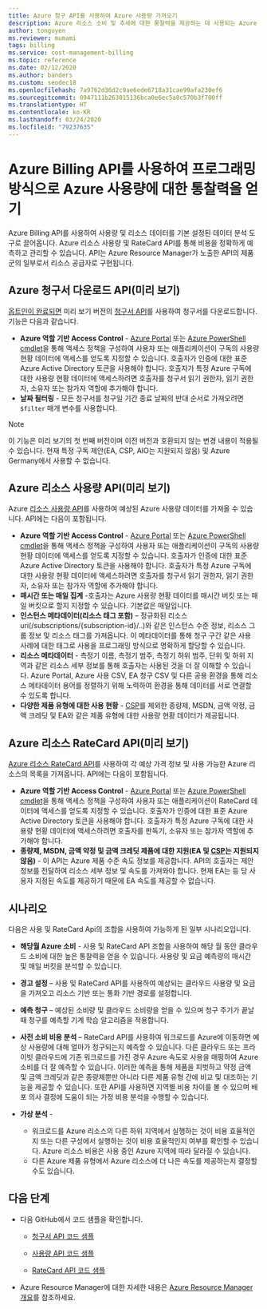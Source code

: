 ```yaml
---
title: Azure 청구 API를 사용하여 Azure 사용량 가져오기
description: Azure 리소스 소비 및 추세에 대한 통찰력을 제공하는 데 사용되는 Azure 청구 사용량 및 RateCard API에 대한 자세한 정보를 제공합니다.
author: tonguyen
ms.reviewer: mumami
tags: billing
ms.service: cost-management-billing
ms.topic: reference
ms.date: 02/12/2020
ms.author: banders
ms.custom: seodec18
ms.openlocfilehash: 7a9762d36d2c9ae6ede6718a31cae99afa230ef6
ms.sourcegitcommit: 0947111b263015136bca0e6ec5a8c570b3f700ff
ms.translationtype: HT
ms.contentlocale: ko-KR
ms.lasthandoff: 03/24/2020
ms.locfileid: "79237635"
---
```

# <a name="use-azure-billing-apis-to-programmatically-get-insight-into-your-azure-usage"></a>Azure Billing API를 사용하여 프로그래밍 방식으로 Azure 사용량에 대한 통찰력을 얻기
Azure Billing API를 사용하여 사용량 및 리소스 데이터를 기본 설정된 데이터 분석 도구로 끌어옵니다. Azure 리소스 사용량 및 RateCard API를 통해 비용을 정확하게 예측하고 관리할 수 있습니다. API는 Azure Resource Manager가 노출한 API의 제품군의 일부로서 리소스 공급자로 구현됩니다.  

## <a name="azure-invoice-download-api-preview"></a>Azure 청구서 다운로드 API(미리 보기)
[옵트인이 완료되면](manage-billing-access.md#opt-in) 미리 보기 버전의 [청구서 API](/rest/api/billing)를 사용하여 청구서를 다운로드합니다. 기능은 다음과 같습니다.

* **Azure 역할 기반 Access Control** - [Azure Portal](https://portal.azure.com) 또는 [Azure PowerShell cmdlet](/powershell/azure/overview)을 통해 액세스 정책을 구성하여 사용자 또는 애플리케이션이 구독의 사용량 현황 데이터에 액세스를 얻도록 지정할 수 있습니다. 호출자가 인증에 대한 표준 Azure Active Directory 토큰을 사용해야 합니다. 호출자가 특정 Azure 구독에 대한 사용량 현황 데이터에 액세스하려면 호출자를 청구서 읽기 권한자, 읽기 권한자, 소유자 또는 참가자 역할에 추가해야 합니다.
* **날짜 필터링** - 모든 청구서를 청구일 기간 종료 날짜의 반대 순서로 가져오려면 `$filter` 매개 변수를 사용합니다.

> [!NOTE]
> 이 기능은 미리 보기의 첫 번째 버전이며 이전 버전과 호환되지 않는 변경 내용이 적용될 수 있습니다. 현재 특정 구독 제안(EA, CSP, AIO는 지원되지 않음) 및 Azure Germany에서 사용할 수 없습니다.

## <a name="azure-resource-usage-api-preview"></a>Azure 리소스 사용량 API(미리 보기)
Azure [리소스 사용량 API](/previous-versions/azure/reference/mt219003(v=azure.100))를 사용하여 예상된 Azure 사용량 데이터를 가져올 수 있습니다. API에는 다음이 포함됩니다.

* **Azure 역할 기반 Access Control** - [Azure Portal](https://portal.azure.com) 또는 [Azure PowerShell cmdlet](/powershell/azure/overview)을 통해 액세스 정책을 구성하여 사용자 또는 애플리케이션이 구독의 사용량 현황 데이터에 액세스를 얻도록 지정할 수 있습니다. 호출자가 인증에 대한 표준 Azure Active Directory 토큰을 사용해야 합니다. 호출자가 특정 Azure 구독에 대한 사용량 현황 데이터에 액세스하려면 호출자를 청구서 읽기 권한자, 읽기 권한자, 소유자 또는 참가자 역할에 추가해야 합니다.
* **매시간 또는 매일 집계** -호출자는 Azure 사용량 현황 데이터를 매시간 버킷 또는 매일 버킷으로 할지 지정할 수 있습니다. 기본값은 매일입니다.
* **인스턴스 메타데이터(리소스 태그 포함)** – 정규화된 리소스 uri(/subscriptions/{subscription-id}/..)와 같은 인스턴스 수준 정보, 리소스 그룹 정보 및 리소스 태그를 가져옵니다. 이 메타데이터를 통해 청구 구간 같은 사용 사례에 대한 태그로 사용을 프로그래밍 방식으로 명확하게 할당할 수 있습니다.
* **리소스 메타데이터** - 측정기 이름, 측정기 범주, 측정기 하위 범주, 단위 및 하위 지역과 같은 리소스 세부 정보를 통해 호출자는 사용된 것을 더 잘 이해할 수 있습니다. Azure Portal, Azure 사용 CSV, EA 청구 CSV 및 다른 공용 환경을 통해 리소스 메타데이터 용어를 정렬하기 위해 노력하여 환경을 통해 데이터를 서로 연결할 수 있도록 합니다.
* **다양한 제품 유형에 대한 사용 현황** - [CSP](https://docs.microsoft.com/partner-center)를 제외한 종량제, MSDN, 금액 약정, 금액 크레딧 및 EA와 같은 제품 유형에 대한 사용량 현황 데이터가 제공됩니다.

## <a name="azure-resource-ratecard-api-preview"></a>Azure 리소스 RateCard API(미리 보기)
[Azure 리소스 RateCard API](/previous-versions/azure/reference/mt219005(v=azure.100))를 사용하여 각 예상 가격 정보 및 사용 가능한 Azure 리소스의 목록을 가져옵니다. API에는 다음이 포함됩니다.

* **Azure 역할 기반 Access Control** - [Azure Portal](https://portal.azure.com) 또는 [Azure PowerShell cmdlet](/powershell/azure/overview)을 통해 액세스 정책을 구성하여 사용자 또는 애플리케이션이 RateCard 데이터에 액세스를 얻도록 지정할 수 있습니다. 호출자가 인증에 대한 표준 Azure Active Directory 토큰을 사용해야 합니다. 호출자가 특정 Azure 구독에 대한 사용량 현황 데이터에 액세스하려면 호출자를 판독기, 소유자 또는 참가자 역할에 추가해야 합니다.
* **종량제, MSDN, 금액 약정 및 금액 크레딧 제품에 대한 지원(EA 및 [CSP](https://docs.microsoft.com/partner-center)는 지원되지 않음)** - 이 API는 Azure 제품 수준 속도 정보를 제공합니다.  API의 호출자는 제안 정보를 전달하여 리소스 세부 정보 및 속도를 가져와야 합니다. 현재 EA는 등 당 사용자 지정된 속도를 제공하기 때문에 EA 속도를 제공할 수 없습니다.

## <a name="scenarios"></a>시나리오
다음은 사용 및 RateCard Api의 조합을 사용하여 가능하게 된 일부 시나리오입니다.

* **해당월 Azure 소비** - 사용 및 RateCard API 조합을 사용하여 해당 월 동안 클라우드 소비에 대한 높은 통찰력을 얻을 수 있습니다. 사용량 및 요금 예측량의 매시간 및 매일 버킷을 분석할 수 있습니다.
* **경고 설정** – 사용 및 RateCard API를 사용하여 예상되는 클라우드 사용량 및 요금을 가져오고 리소스 기반 또는 통화 기반 경로를 설정합니다.
* **예측 청구** – 예상된 소비량 및 클라우드 소비량을 얻을 수 있으며 청구 주기가 끝날 때 청구를 예측할 기계 학습 알고리즘을 적용합니다.
* **사전 소비 비용 분석** – RateCard API를 사용하여 워크로드를 Azure에 이동하면 예상 사용량에 대해 얼마가 청구되는지 예측할 수 있습니다. 다른 클라우드 또는 프라이빗 클라우드에 기존 워크로드를 가진 경우 Azure 속도로 사용을 매핑하여 Azure 소비를 더 잘 예측할 수 있습니다. 이러한 예측을 통해 제품을 피벗하고 약정 금액 및 금액 크레딧과 같은 종량제뿐만 아니라 다른 제품 유형 간에 비교 및 대조하는 기능을 제공할 수 있습니다. 또한 API를 사용하면 지역별 비용 차이를 볼 수 있으며 배포 의사 결정에 도움이 되는 가정 비용 분석을 수행할 수 있습니다.
* **가상 분석** -

  * 워크로드를 Azure 리소스의 다른 하위 지역에서 실행하는 것이 비용 효율적인지 또는 다른 구성에서 실행하는 것이 비용 효율적인지 여부를 확인할 수 있습니다. Azure 리소스 비용은 사용 중인 Azure 지역에 따라 달라질 수 있습니다.
  * 다른 Azure 제품 유형에서 Azure 리소스에 더 나은 속도를 제공하는지 결정할 수도 있습니다.


## <a name="next-steps"></a>다음 단계
* 다음 GitHub에서 코드 샘플을 확인합니다.
  * [청구서 API 코드 샘플](https://go.microsoft.com/fwlink/?linkid=845124)

  * [사용량 API 코드 샘플](https://github.com/Azure-Samples/billing-dotnet-usage-api)

  * [RateCard API 코드 샘플](https://github.com/Azure-Samples/billing-dotnet-ratecard-api)

* Azure Resource Manager에 대한 자세한 내용은 [Azure Resource Manager 개요](../../azure-resource-manager/management/overview.md)를 참조하세요.
